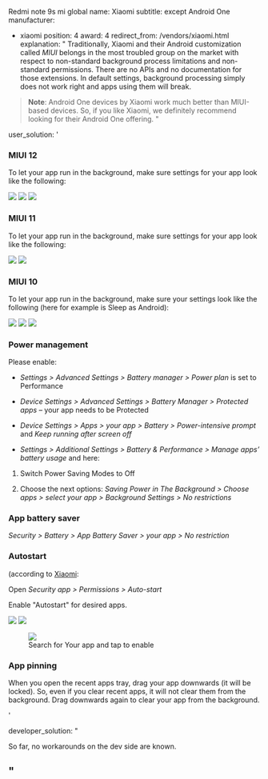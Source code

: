 Redmi note 9s mi global
name: Xiaomi
subtitle: except Android One
manufacturer:
  - xiaomi
position: 4
award: 4
redirect_from: /vendors/xiaomi.html
explanation: "
Traditionally, Xiaomi and their Android customization called _MIUI_ belongs in the most troubled group on the market with respect to non-standard background process limitations and non-standard permissions.
There are no APIs and no documentation for those extensions. In default settings, background processing simply does not work right and apps using them will break.


> **Note**: Android One devices by Xiaomi work much better than MIUI-based devices. So, if you like Xiaomi, we definitely recommend looking for their Android One offering.
"

user_solution: '

### MIUI 12

To let your app run in the background, make sure settings for your app look like the following:

<div class="img-block">
  <img src="/assets/img/xiaomi/miui12_settings1.jpg">
  <img src="/assets/img/xiaomi/miui12_settings2.jpg">
  <img src="/assets/img/xiaomi/miui12_settings3.jpg">
</div>

### MIUI 11

To let your app run in the background, make sure settings for your app look like the following:

<div class="img-block">
  <img src="/assets/img/xiaomi/ss_miui11_batterysaversettings1.png">
  <img src="/assets/img/xiaomi/ss_miui11_batterysaversettings2.png">
</div>

### MIUI 10


To let your app run in the background, make sure your settings look like the following (here for example is Sleep as Android):


<div class="img-block">
  <img src="/assets/img/ss_xiaomi_1a.png">
  <img src="/assets/img/ss_xiaomi_1b.png">
  <img src="/assets/img/ss_xiaomi_1c.png">
</div>


### Power management


Please enable:

* *Settings > Advanced Settings > Battery manager > Power plan* is set to Performance

* *Device Settings > Advanced Settings > Battery Manager > Protected apps* – your app needs to be Protected

* *Device Settings > Apps > your app > Battery > Power-intensive prompt* and *Keep running after screen off*

* *Settings > Additional Settings > Battery & Performance > Manage apps’ battery usage* and here:

1. Switch Power Saving Modes to Off

2. Choose the next options: *Saving Power in The Background > Choose apps > select your app > Background Settings > No restrictions*


### App battery saver


*Security > Battery > App Battery Saver > your app > No restriction*


### Autostart

(according to [Xiaomi](https://in.c.mi.com/thread-253478-1-0.html):


Open *Security app > Permissions > Auto-start*


Enable \"Autostart\" for desired apps.

<div class="img-block">
  <img src="/assets/img/ss_xiaomi_as_1.png">
  <img src="/assets/img/ss_xiaomi_as_2.png">
    <div class="img-block">
     <figure>
          <img src="/assets/img/ss_xiaomi_as_3.png">
       <figcaption>Search for Your app and tap to enable</figcaption>
     </figure>
    </div>
</div>    

### App pinning

When you open the recent apps tray, drag your app downwards (it will be locked). So, even if you clear recent apps, it will not clear them from the background. Drag downwards again to clear your app from the background.

'

developer_solution: "

So far, no workarounds on the dev side are known.

"
---
